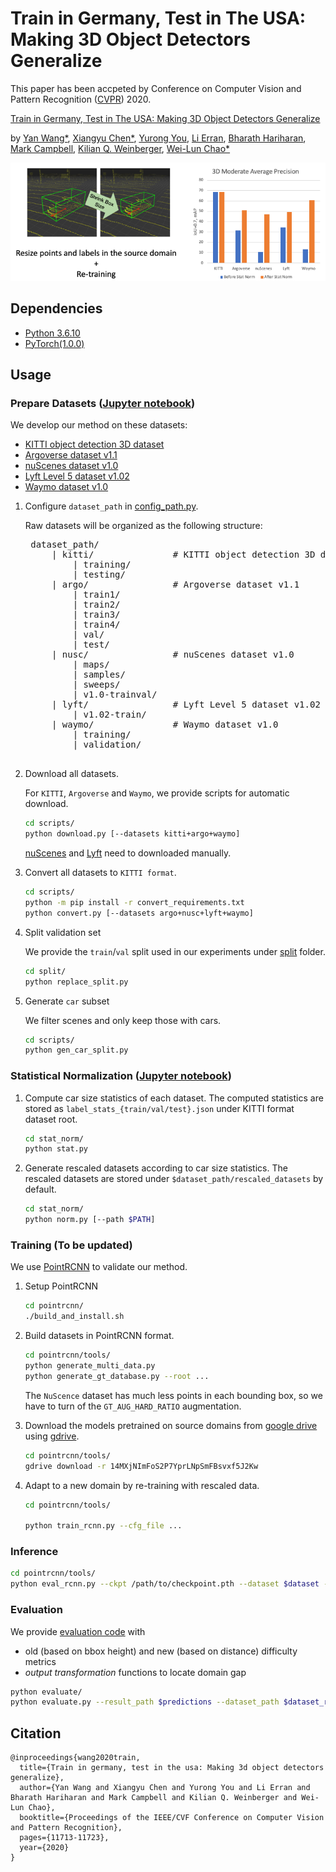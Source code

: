 # Train in Germany, Test in The USA: Making 3D Object Detectors Generalize

This paper has been accpeted by Conference on Computer Vision and Pattern Recognition ([CVPR](http://cvpr2020.thecvf.com/)) 2020.

[Train in Germany, Test in The USA: Making 3D Object Detectors Generalize](https://arxiv.org/abs/2005.08139)

by [Yan Wang*](https://www.cs.cornell.edu/~yanwang/), [Xiangyu Chen*](https://www.cs.cornell.edu/~xchen/), [Yurong You](http://yurongyou.com/), [Li Erran](http://www.cs.columbia.edu/~lierranli/), [Bharath Hariharan](http://home.bharathh.info/), [Mark Campbell](https://campbell.mae.cornell.edu/), [Kilian Q. Weinberger](http://kilian.cs.cornell.edu/), [Wei-Lun Chao*](http://www-scf.usc.edu/~weilunc/)

![Figure](statnorm.png)

## Dependencies
- [Python 3.6.10](https://www.python.org/downloads/)
- [PyTorch(1.0.0)](http://pytorch.org)

## Usage

### Prepare Datasets ([Jupyter notebook](notebooks/prepare_datasets.ipynb))

We develop our method on these datasets:
- [KITTI object detection 3D dataset](http://www.cvlibs.net/datasets/kitti/eval_object.php?obj_benchmark=3d)
- [Argoverse dataset v1.1](https://www.argoverse.org/data.html)
- [nuScenes dataset v1.0](https://www.nuscenes.org/nuscenes)
- [Lyft Level 5 dataset v1.02](https://self-driving.lyft.com/level5/data/)
- [Waymo dataset v1.0](https://waymo.com/open/data/)

1. Configure `dataset_path` in [config_path.py](config_path.py).

    Raw datasets will be organized as the following structure:
    
    <pre>
    dataset_path/
        | kitti/               # KITTI object detection 3D dataset
            | training/
            | testing/
        | argo/                # Argoverse dataset v1.1
            | train1/
            | train2/
            | train3/
            | train4/
            | val/
            | test/
        | nusc/                # nuScenes dataset v1.0
            | maps/
            | samples/
            | sweeps/
            | v1.0-trainval/
        | lyft/                # Lyft Level 5 dataset v1.02
            | v1.02-train/
        | waymo/               # Waymo dataset v1.0
            | training/
            | validation/
    </pre>

2. Download all datasets.

    For `KITTI`, `Argoverse` and `Waymo`, we provide scripts for automatic download.
    ```bash
    cd scripts/
    python download.py [--datasets kitti+argo+waymo]
    ```
    [nuScenes](https://www.nuscenes.org/download) and [Lyft](https://level5.lyft.com/dataset/download-dataset/) need to downloaded manually.

3. Convert all datasets to `KITTI format`.

    ```bash
    cd scripts/
    python -m pip install -r convert_requirements.txt
    python convert.py [--datasets argo+nusc+lyft+waymo]
    ```

4. Split validation set

    We provide the `train`/`val` split used in our experiments under [split](split/) folder.
    
    ```bash
    cd split/
    python replace_split.py
    ```
   
4. Generate `car` subset

    We filter scenes and only keep those with cars.
    
    ```bash
    cd scripts/
    python gen_car_split.py
    ```

### Statistical Normalization ([Jupyter notebook](notebooks/stat_norm.ipynb))

1. Compute car size statistics of each dataset. 
The computed statistics are stored as `label_stats_{train/val/test}.json` under KITTI format dataset root.

    ```bash
    cd stat_norm/
    python stat.py
    ```

2. Generate rescaled datasets according to car size statistics. 
The rescaled datasets are stored under `$dataset_path/rescaled_datasets` by default.

    ```bash
    cd stat_norm/
    python norm.py [--path $PATH]
    ```
   
### Training (To be updated)

We use [PointRCNN](https://arxiv.org/abs/1812.04244) to validate our method. 

1. Setup PointRCNN

    ```bash
    cd pointrcnn/
    ./build_and_install.sh
    ```

2. Build datasets in PointRCNN format.

    ```bash
    cd pointrcnn/tools/
    python generate_multi_data.py
    python generate_gt_database.py --root ...
    ```
   The `NuScence` dataset has much less points in each bounding box, so we have to turn of the `GT_AUG_HARD_RATIO` augmentation.

3. Download the models pretrained on source domains from [google drive](https://drive.google.com/drive/folders/14MXjNImFoS2P7YprLNpSmFBsvxf5J2Kw?usp=sharing) using [gdrive](https://github.com/gdrive-org/gdrive/releases/download/2.1.0/gdrive-linux-x64).

    ```bash
    cd pointrcnn/tools/
    gdrive download -r 14MXjNImFoS2P7YprLNpSmFBsvxf5J2Kw
    ```
    
4. Adapt to a new domain by re-training with rescaled data.

    ```bash
    cd pointrcnn/tools/
    
    python train_rcnn.py --cfg_file ...
    ```
   
### Inference
```bash
cd pointrcnn/tools/
python eval_rcnn.py --ckpt /path/to/checkpoint.pth --dataset $dataset --output_dir $output_dir 
```

### Evaluation

We provide [evaluation code](evaluate/evaluate.py#L279) with
- old (based on bbox height) and new (based on distance) difficulty metrics
- <em>output transformation</em> functions to locate domain gap

```bash
python evaluate/
python evaluate.py --result_path $predictions --dataset_path $dataset_root --metric [old/new]
```

## Citation
```
@inproceedings{wang2020train,
  title={Train in germany, test in the usa: Making 3d object detectors generalize},
  author={Yan Wang and Xiangyu Chen and Yurong You and Li Erran and Bharath Hariharan and Mark Campbell and Kilian Q. Weinberger and Wei-Lun Chao},
  booktitle={Proceedings of the IEEE/CVF Conference on Computer Vision and Pattern Recognition},
  pages={11713-11723},
  year={2020}
}
```

